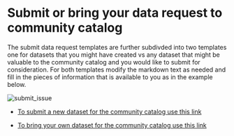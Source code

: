 # Submit or bring your data request to community catalog

The submit data request templates are further subdivded into two templates one for datasets that you might have created vs any dataset that might be valuable to the community catalog and you would like to submit for consideration. For both templates modify the markdown text as needed and fill in the pieces of information that is available to you as in the example below.

![submit_issue](https://github.com/samapriya/awesome-gee-community-datasets/assets/6677629/903ec378-abd2-4de1-ad32-5c326bd6b960)

* [To submit a new dataset for the community catalog use this link](https://github.com/samapriya/awesome-gee-community-datasets/issues/new?assignees=samapriya%2C+valpasq%2C+edtrochim&labels=Dataset&projects=&template=bnd.yml&title=%5BDataset+Title%2FName%5D%3A+)

* [To bring your own dataset for the community catalog use this link](https://github.com/samapriya/awesome-gee-community-datasets/issues/new?assignees=samapriya%2C+valpasq%2C+edtrochim&labels=BYOD&projects=&template=byod.yml&title=%5BDataset+Title%2FName%5D%3A+)
